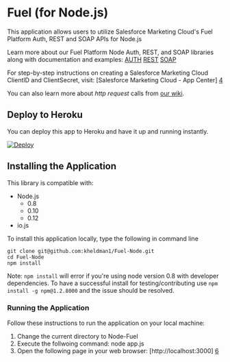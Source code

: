 # Fuel (for Node.js)

This application allows users to utilize Salesforce Marketing Cloud's Fuel Platform Auth, REST and SOAP APIs for Node.js

Learn more about our Fuel Platform Node Auth, REST, and SOAP libraries along with documentation and examples:
[AUTH][1]
[REST][2]
[SOAP][3]

For step-by-step instructions on creating a Salesforce Marketing Cloud ClientID and ClientSecret, visit:
[Salesforce Marketing Cloud - App Center] [4]

You can also learn more about *http request* calls from [our wiki][5]. 


## Deploy to Heroku

You can deploy this app to Heroku and have it up and running instantly.

[![Deploy](https://www.herokucdn.com/deploy/button.png)](https://heroku.com/deploy)


## Installing the Application

This library is compatible with:
- Node.js
  - 0.8
  - 0.10
  - 0.12
- io.js

To install this application locally, type the following in command line

```
git clone git@github.com:kheldman1/Fuel-Node.git
cd Fuel-Node
npm install
```
 
Note: `npm install` will error if you're using node version 0.8 with developer dependencies. To have a successful install for testing/contributing use `npm install -g npm@1.2.8000` and the issue should be resolved.


### Running the Application

Follow these instructions to run the application on your local machine:
1. Change the current directory to Node-Fuel
2. Execute the follwoing command: node app.js
3. Open the following page in your web browser: [http://localhost:3000] [6]



[1]: https://github.com/ExactTarget/Fuel-Node-Auth/wiki
[2]: https://github.com/ExactTarget/Fuel-Node-REST
[3]: https://github.com/ExactTarget/Fuel-Node-SOAP
[4]: http://code.exacttarget.com/apis-sdks/rest-api/using-app-center-to-get-an-api-key.html
[5]: https://github.com/mikeal/request#requestoptions-callback
[6]: http://localhost:3000
